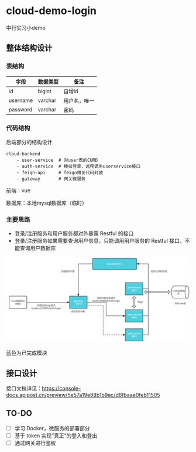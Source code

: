 # cloud-demo-login
中行实习小demo





## 整体结构设计

### 表结构

| 字段     | 数据类型 | 备注         |
| -------- | -------- | ------------ |
| id       | bigint   | 自增id       |
| username | varchar  | 用户名，唯一 |
| password | varchar  | 密码         |





### 代码结构

后端部分的结构设计

```
cloud-backend
    - user-service  # 对user表的CURD
    - auth-service  # 模拟登录，远程调用userservice接口
    - feign-api     # feign相关代码封装
    - gateway       # 网关微服务
```

前端：vue

数据库：本地mysql数据库（临时）



### 主要思路

- 登录/注册服务和用户服务都对外暴露 Restful 的接口
- 登录/注册服务如果需要查询用户信息，只能调用用户服务的 Restful 接口，不能查询用户数据库





![image-20220804120122127](README.assets/image-20220804120122127.png)

蓝色为已完成模块





## 接口设计

接口文档详见：https://console-docs.apipost.cn/preview/5e57a19e88b1b9ec/d6fbaae0feb11505





## TO-DO

- [ ] 学习 Docker，微服务的部署部分
- [ ] 基于 token 实现”真正“的登入和登出
- [ ] 通过网关进行鉴权
